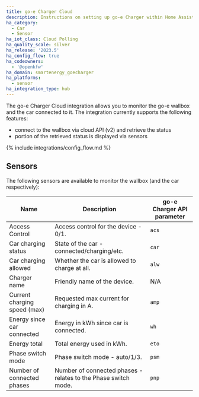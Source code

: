 ```yaml
---
title: go-e Charger Cloud
description: Instructions on setting up go-e Charger within Home Assistant.
ha_category:
  - Car
  - Sensor
ha_iot_class: Cloud Polling
ha_quality_scale: silver
ha_release: '2023.5'
ha_config_flow: true
ha_codeowners:
  - '@openkfw'
ha_domain: smartenergy_goecharger
ha_platforms:
  - sensor
ha_integration_type: hub
---
```


The go-e Charger Cloud integration allows you to monitor the go-e wallbox and the car connected to it. The integration currently supports the following features:

- connect to the wallbox via cloud API (v2) and retrieve the status
- portion of the retrieved status is displayed via sensors

{% include integrations/config_flow.md %}

## Sensors

The following sensors are available to monitor the wallbox (and the car respectively):

| Name                         | Description                                                    | go-e Charger API parameter |
| ---------------------------- | -------------------------------------------------------------- | -------------------------- |
| Access Control               | Access control for the device - 0/1.                           | `acs`                      |
| Car charging status          | State of the car - connected/charging/etc.                     | `car`                      |
| Car charging allowed         | Whether the car is allowed to charge at all.                   | `alw`                      |
| Charger name                 | Friendly name of the device.                                   | N/A                        |
| Current charging speed (max) | Requested max current for charging in A.                       | `amp`                      |
| Energy since car connected   | Energy in kWh since car is connected.                          | `wh`                       |
| Energy total                 | Total energy used in kWh.                                      | `eto`                      |
| Phase switch mode            | Phase switch mode - auto/1/3.                                  | `psm`                      |
| Number of connected phases   | Number of connected phases - relates to the Phase switch mode. | `pnp`                      |
